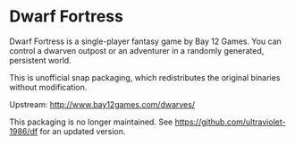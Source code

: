 # Dwarf Fortress

Dwarf Fortress is a single-player fantasy game by Bay 12 Games. You can control a dwarven outpost or an adventurer in a randomly generated, persistent world.

This is unofficial snap packaging, which redistributes the original binaries without modification.

Upstream: http://www.bay12games.com/dwarves/

This packaging is no longer maintained.
See https://github.com/ultraviolet-1986/df for an updated version.
